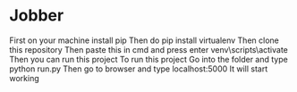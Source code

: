 # Jobber
First on your machine install pip
Then do pip install virtualenv
Then clone this repository
Then paste this in cmd and press enter venv\scripts\activate
Then you can run this project
To run this project
Go into the folder and type python run.py
Then go to browser and type localhost:5000
It will start working